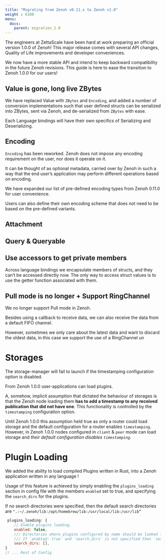 ```yaml
---
title: "Migrating from Zenoh v0.11.x to Zenoh v1.0"
weight : 6100
menu:
  docs:
    parent: migration_1.0
---
```


The engineers at ZettaScale have been hard at work preparing an official version 1.0.0 of Zenoh! 
This major release comes with several API changes, Quality of Life improvements and developer conveniences.

We now have a more stable API and intend to keep backward compatibility in the future Zenoh revisions.
This guide is here to ease the transition to Zenoh 1.0.0 for our users!

## Value is gone, long live ZBytes 
We have replaced Value with `ZBytes` and `Encoding`, and added a number of conversion implementations such that user defined structs can be serialized into ZBytes, sent via Zenoh, and de-serialized from `ZBytes` with ease.

Each Language bindings will have their own specifics of Serializing and Deserializing.


## Encoding
`Encoding` has been reworked. 
Zenoh does not impose any encoding requirement on the user, nor does it operate on it.

It can be thought of as optional metadata, carried over by Zenoh in such a way that the end user’s application may perform different operations based on encoding.

We have expanded our list of pre-defined encoding types from Zenoh 0.11.0 for user convenience. 

Users can also define their own encoding scheme that does not need to be based on the pre-defined variants.

## Attachment

## Query & Queryable


## Use accessors to get private members
Across language bindings we encapsulate members of structs, and they can’t be accessed directly now. 
The only way to access struct values is to use the getter function associated with them.


## Pull mode is no longer + Support RingChannel
We no longer support Pull mode in Zenoh.

Besides using a callback to receive data, we can also receive the data from a default FIFO channel. 

However, sometimes we only care about the latest data and want to discard the oldest data, in this case we support the use of a RingChannel un

# Storages
The storage-manager will fail to launch if the timestamping configuration option is disabled.

From Zenoh 1.0.0 user-applications can load plugins.

A, somehow, implicit assumption that dictated the behaviour of storages is that the Zenoh node loading them **has to add a timestamp to any received publication that did not have one**. This functionality is controlled by the `timestamping` configuration option.

Until Zenoh 1.0.0 this assumption held true as only a router could load storage and the default configuration for a router enables `timestamping`. However, in Zenoh 1.0.0 nodes configured in `client` & `peer` mode can load storage and *their default configuration disables `timestamping`*.


# Plugin Loading

We added the ability to load compiled Plugins written in Rust, into a Zenoh application written in any language ! 

Usage of this feature is achieved by simply enabling the `plugins_loading` section in config file with the members `enabled` set to true, and specifying the `search_dirs` for the plugins. 

If no search directories were specified, then the default search directories are 
`".:~/.zenoh/lib:/opt/homebrew/lib:/usr/local/lib:/usr/lib”` 

```jsx
 plugins_loading: {
    // Enable plugins loading.
    enabled: false,
    /// Directories where plugins configured by name should be looked for. Plugins configured by __path__ are not subject to lookup.
    /// If `enabled: true` and `search_dirs` is not specified then `search_dirs` falls back to the default value: ".:~/.zenoh/lib:/opt/homebrew/lib:/usr/local/lib:/usr/lib"
    search_dirs: [],
}
// ... Rest of Config 
```